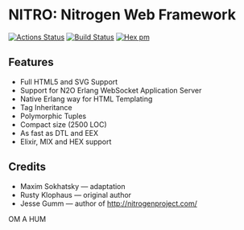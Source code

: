 NITRO: Nitrogen Web Framework
=============================

[![Actions Status](https://github.com/synrc/nitro/workflows/mix/badge.svg)](https://github.com/synrc/nitro/actions)
[![Build Status](https://travis-ci.com/synrc/nitro.svg?branch=master)](https://travis-ci.com/synrc/nitro)
[![Hex pm](http://img.shields.io/hexpm/v/nitro.svg?style=flat)](https://hex.pm/packages/nitro)

Features
--------

* Full HTML5 and SVG Support
* Support for N2O Erlang WebSocket Application Server
* Native Erlang way for HTML Templating
* Tag Inheritance
* Polymorphic Tuples
* Compact size (2500 LOC)
* As fast as DTL and EEX
* Elixir, MIX and HEX support

Credits
-------

* Maxim Sokhatsky — adaptation
* Rusty Klophaus — original author
* Jesse Gumm — author of http://nitrogenproject.com/

OM A HUM
